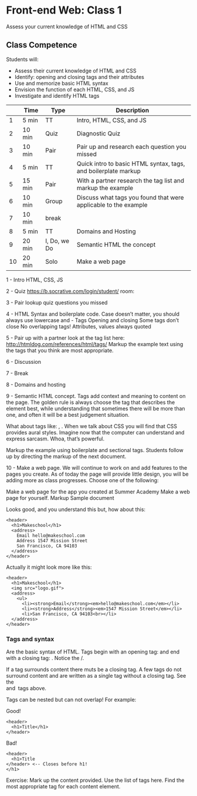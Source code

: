 # Front-end Web: Class 1

Assess your current knowledge of HTML and CSS

## Class Competence

Students will: 

- Assess their current knowledge of HTML and CSS
- Identify: opening and closing tags and their attributes
- Use and memorize basic HTML syntax
- Envision the function of each HTML, CSS, and JS
- Investigate and identify HTML tags 



|    | Time   | Type  | Description |
|----|--------|-------|-------------|
| 1  | 5 min  |TT     | Intro, HTML, CSS, and JS |
| 2  | 10 min | Quiz  | Diagnostic Quiz |
| 3  | 10 min | Pair  | Pair up and research each question you missed |
| 4  | 5 min  | TT    | Quick intro to basic HTML syntax, tags, and boilerplate markup |
| 5  | 15 min | Pair  | With a partner research the tag list and markup the example |
| 6  | 10 min | Group | Discuss what tags you found that were applicable to the example |
| 7  | 10 min | break |  |
| 8  | 5 min  | TT    | Domains and Hosting |
| 9  | 20 min |I, Do, we Do | Semantic HTML the concept |
| 10 | 20 min | Solo  | Make a web page |


1 - Intro HTML, CSS, JS

2 - Quiz https://b.socrative.com/login/student/ room: 


3 - Pair lookup quiz questions you missed 

4 - HTML Syntax and boilerplate code. 
Case doesn’t matter, you should always use lowercase and - 
Tags 
Opening and closing
Some tags don’t close
No overlapping tags!
Attributes, values always quoted

5 - Pair up with a partner look at the tag list here: http://htmldog.com/references/html/tags/
Markup the example text using the tags that you think are most appropriate. 

6 - Discussion

7 - Break 

8 - Domains and hosting

9 - Semantic HTML concept. Tags add context and meaning to content on the page. The golden rule is always choose the tag that describes the element best, while understanding that sometimes there will be more than one, and often it will be a best judgement situation. 

What about tags like: <sarcasm>, <humor>. When we talk about CSS you will find that CSS provides aural styles. Imagine now that the computer can understand and express sarcasm. Whoa, that’s powerful.

Markup the example using boilerplate and sectional tags. Students follow up by directing the markup of the next document. 

10 - Make a web page. We will continue to work on and add features to the pages you create. As of today the page will provide little design, you will be adding more as class progresses.  Choose one of the following:

Make a web page for the app you created at Summer Academy
Make a web page for yourself. 
Markup Sample document 


































Looks good, and you understand this but, how about this:

```
<header>
  <h1>Makeschool</h1>
  <address>
    Email hello@makeschool.com
    Address 1547 Mission Street
    San Francisco, CA 94103
  </address>
</header>
```

Actually it might look more like this: 

```
<header>
  <h1>Makeschool</h1>
  <img src="logo.gif">
  <address>
    <ul>
      <li><strong>Email</strong><em>hello@makeschool.com</em></li>
      <li><strong>Address</strong><em>1547 Mission Street</em></li>
      <li>San Francisco, CA 94103<br></li>
  </address>
</header>
```

### Tags and syntax

Are the basic syntax of HTML. Tags begin with an opening tag: <tag> and end with a closing tag: </tag>. Notice the /.

If a tag surrounds content there muts be a closing tag. A few tags do not surround content and are written as a single tag
without a closing tag. See the <br> and <img> tags above. 

Tags can be nested but can not overlap! For example: 

Good!

```
<header>
  <h1>Title</h1>
</header>
```

Bad!

```
<header>
  <h1>Title
</header> <-- Closes before h1!
</h1> 
```

Exercise: Mark up the content provided. Use the list of tags here. Find the most appropriate tag for each content element. 




